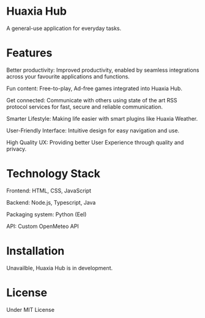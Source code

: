 # Huaxia Hub

A general-use application for everyday tasks.

# Features
Better productivity: Improved productivity, enabled by seamless integrations across your favourite applications and functions.

Fun content: Free-to-play, Ad-free games integrated into Huaxia Hub.

Get connected: Communicate with others using state of the art RSS
protocol services for fast, secure and reliable communication.

Smarter Lifestyle: Making life easier with smart plugins like Huaxia Weather.

User-Friendly Interface: Intuitive design for easy navigation and use.

High Quality UX: Providing better User Experience through quality and privacy.

# Technology Stack
Frontend: HTML, CSS, JavaScript

Backend: Node.js, Typescript, Java

Packaging system: Python (Eel)

API: Custom OpenMeteo API

# Installation

Unavailble, Huaxia Hub is in development.

# License

Under MIT License
